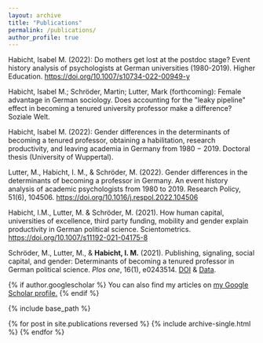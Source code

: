 ```yaml
---
layout: archive
title: "Publications"
permalink: /publications/
author_profile: true
---
```


Habicht, Isabel M. (2022): Do mothers get lost at the postdoc stage? Event history analysis of psychologists at German universities (1980-2019). Higher Education. https://doi.org/10.1007/s10734-022-00949-y

Habicht, Isabel M.; Schröder, Martin; Lutter, Mark (forthcoming): Female advantage in German sociology. Does accounting for the "leaky pipeline" effect in becoming a tenured university professor make a difference? Soziale Welt.  

Habicht, Isabel M. (2022): Gender differences in the determinants of becoming a tenured professor, obtaining a habilitation, research productivity, and leaving academia in Germany from 1980 − 2019. Doctoral thesis (University of Wuppertal).

Lutter, M., Habicht, I. M., & Schröder, M. (2022). Gender differences in the determinants of becoming a professor in Germany. An event history analysis of academic psychologists from 1980 to 2019. Research Policy, 51(6), 104506. https://doi.org/10.1016/j.respol.2022.104506 

Habicht, I.M., Lutter, M. & Schröder, M. (2021). How human capital, universities of excellence, third party funding, mobility and gender explain productivity in German political science. Scientometrics. https://doi.org/10.1007/s11192-021-04175-8 

Schröder, M., Lutter, M., & <b>Habicht, I. M.</b> (2021). Publishing, signaling, social capital, and gender: Determinants of becoming a tenured professor in German political science. <i>Plos one</i>, 16(1), e0243514. <a href="https://doi.org/10.1371/journal.pone.0243514">DOI</a> & <a href="{{https://osf.io/afrxk/}}">Data</a>.



{% if author.googlescholar %}
  You can also find my articles on <u><a href="{{author.googlescholar}}">my Google Scholar profile</a>.</u>
{% endif %}

{% include base_path %}

{% for post in site.publications reversed %}
  {% include archive-single.html %}
{% endfor %}
